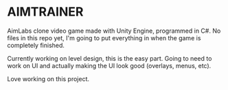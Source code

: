 # AIMTRAINER

AimLabs clone video game made with Unity Engine, programmed in C#. No files in this repo yet, I'm going to put everything in when the game is completely finished.

Currently working on level design, this is the easy part. Going to need to work on UI and actually making the UI look good (overlays, menus, etc).

Love working on this project.
